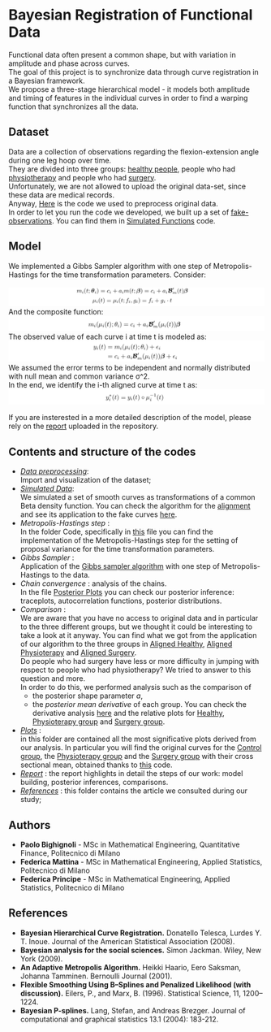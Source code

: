 # Bayesian Registration of Functional Data

Functional data often present a common shape, but with variation in amplitude and phase across curves. <br/>
The goal of this project is to synchronize data through curve registration in a Bayesian framework. <br/>
We propose a three-stage hierarchical model - it models both amplitude and timing of features in the individual curves in order to find a warping function that synchronizes all the data.

## Dataset 

Data are a collection of observations regarding the flexion-extension angle during one leg hoop over time. <br/>
They are divided into three groups: [healthy people](https://github.com/PrincipeFederica/Bayesian-Principe-Mattina-Bighignoli/blob/main/Plots/Original%20Healthy.pdf), people who had [physiotherapy](https://github.com/PrincipeFederica/Bayesian-Principe-Mattina-Bighignoli/blob/main/Plots/Original%20Physioterapy.pdf) and people who had [surgery](https://github.com/PrincipeFederica/Bayesian-Principe-Mattina-Bighignoli/blob/main/Plots/Original%20Surgery.pdf). <br/>
Unfortunately, we are not allowed to upload the original data-set, since these data are medical records.  <br/> Anyway, [Here](https://github.com/PrincipeFederica/Bayesian-Principe-Mattina-Bighignoli/blob/main/Code/Import%20data.R) is the code we used to preprocess original data.  <br/>
In order to let you run the code we developed, we built up a set of [fake-observations](https://github.com/PrincipeFederica/Bayesian-Principe-Mattina-Bighignoli/blob/main/Plots/Simulated%20Functions.pdf). You can find them in [Simulated Functions](https://github.com/PrincipeFederica/Bayesian-Principe-Mattina-Bighignoli/blob/main/Code/simulated_functions.R) code.


## Model 

We implemented a Gibbs Sampler algorithm with one step of Metropolis-Hastings for the time transformation parameters.
Consider: <br/> <br/> 
![alt text](https://github.com/PrincipeFederica/hello-world/blob/main/Schermata%202021-02-11%20alle%2021.49.54.png)  <br/>
And the composite function: <br/>
![alt text](https://github.com/PrincipeFederica/hello-world/blob/main/model2.png) <br/>
The observed value of each curve i at time t is modeled as: <br/>
![alt text](https://github.com/PrincipeFederica/hello-world/blob/main/model3.png) <br/>
We assumed the error terms to be independent and normally distributed with null mean and common variance &sigma;^2.  <br/>
In the end, we identify the i-th aligned curve at time t as: <br/>
![alt text](https://github.com/PrincipeFederica/hello-world/blob/main/Schermata%202021-02-11%20alle%2021.59.10.png) <br/>


If you are insterested in a more detailed description of the model, please rely on the [report](link) uploaded in the repository.


## Contents and structure of the codes

- *[Data preprocessing](https://github.com/PrincipeFederica/Bayesian-Principe-Mattina-Bighignoli/blob/main/Code/Import%20data.R)*:  <br/>
Import and visualization of the dataset;
- *[Simulated Data](https://github.com/PrincipeFederica/Bayesian-Principe-Mattina-Bighignoli/blob/main/Code/simulated_functions.R)*: <br/>
We simulated a set of smooth curves as transformations of a common Beta density function. You can check the algorithm for the [alignment](https://github.com/PrincipeFederica/Bayesian-Principe-Mattina-Bighignoli/blob/main/Code/aligned_curves.R) and see its application to the fake curves [here](https://github.com/PrincipeFederica/Bayesian-Principe-Mattina-Bighignoli/blob/main/Plots/Simulated%20Functions%20Aligned.pdf).
- *Metropolis-Hastings step* : <br/>
In the folder Code, specifically in [this](https://github.com/PrincipeFederica/Bayesian-Principe-Mattina-Bighignoli/blob/main/Code/Gibbs%20sampler_one%20step%20Metropolis.R) file you can find the implementation of the Metropolis-Hastings step for the setting of proposal variance for the time transformation parameters.
- *Gibbs Sampler* : <br/>
Application of the [Gibbs sampler algorithm](https://github.com/PrincipeFederica/Bayesian-Principe-Mattina-Bighignoli/blob/main/Code/Gibbs%20sampler_one%20step%20Metropolis.R) with one step of Metropolis-Hastings to the data.
- *Chain convergence* : analysis of the chains. <br/>
In the file [Posterior Plots](https://github.com/PrincipeFederica/Bayesian-Principe-Mattina-Bighignoli/blob/main/Code/Posterior%20Plots.R) you can check our posterior inference: traceplots, autocorrelation functions, posterior distributions.
- *Comparison* : <br/>
We are aware that you have no access to original data and in particular to the three different groups, but we thought it could be interesting to take a look at it anyway. You can find what we got from the application of our algorithm to the three groups in [Aligned Healthy](https://github.com/PrincipeFederica/Bayesian-Principe-Mattina-Bighignoli/blob/main/Plots/Aligned%20Healthy.pdf), [Aligned Physioterapy](https://github.com/PrincipeFederica/Bayesian-Principe-Mattina-Bighignoli/blob/main/Plots/Aligned%20Physioterapy.pdf) and [Aligned Surgery](https://github.com/PrincipeFederica/Bayesian-Principe-Mattina-Bighignoli/blob/main/Plots/Aligned%20Surgery.pdf).<br/>
Do people who had surgery have less or more difficulty in jumping with respect to people who had physiotherapy? We tried to answer to this question and more.<br/>
In order to do this, we performed analysis such as the comparison of
   - the posterior shape parameter *a*, 
   - the *posterior mean derivative* of each group. You can check the derivative analysis [here](https://github.com/PrincipeFederica/Bayesian-Principe-Mattina-Bighignoli/blob/main/Code/derivatives.R) and the relative plots for [Healthy](https://github.com/PrincipeFederica/Bayesian-Principe-Mattina-Bighignoli/blob/main/Plots/Derivative%20%2B%20mean%20Healthy.pdf), [Physioterapy group](https://github.com/PrincipeFederica/Bayesian-Principe-Mattina-Bighignoli/blob/main/Plots/Derivative%20%2B%20mean%20Physioterapy.pdf) and [Surgery group](https://github.com/PrincipeFederica/Bayesian-Principe-Mattina-Bighignoli/blob/main/Plots/Derivative%20%2B%20mean%20Surgery.pdf).
- *[Plots](https://github.com/PrincipeFederica/Bayesian-Principe-Mattina-Bighignoli/tree/main/Plots)* : <br/> in this folder are contained all the most significative plots derived from our analysis. In particular you will find the original curves for the [Control group](https://github.com/PrincipeFederica/Bayesian-Principe-Mattina-Bighignoli/blob/main/Plots/Original%20Healthy%20%2B%20cross%20mean.pdf), the [Physioterapy group](https://github.com/PrincipeFederica/Bayesian-Principe-Mattina-Bighignoli/blob/main/Plots/Original%20Physio%20%2B%20cross%20mean.pdf) and the [Surgery group](https://github.com/PrincipeFederica/Bayesian-Principe-Mattina-Bighignoli/blob/main/Plots/Original%20Surgery%20%2B%20cross%20mean.pdf) with their cross sectional mean, obtained thanks to [this](https://github.com/PrincipeFederica/Bayesian-Principe-Mattina-Bighignoli/blob/main/Code/cross_sectional_and_posterior_mean_trajectory.R) code.
- *[Report](link)* : the report highlights in detail the steps of our work: model building, posterior inferences, comparisons.
- *[References](https://github.com/PrincipeFederica/Bayesian-Principe-Mattina-Bighignoli/tree/main/References)* : this folder contains the article we consulted during our study;



## Authors
* **Paolo Bighignoli** - MSc in Mathematical Engineering, Quantitative Finance, Politecnico di Milano
* **Federica Mattina** - MSc in Mathematical Engineering, Applied Statistics, Politecnico di Milano
* **Federica Principe** - MSc in Mathematical Engineering, Applied Statistics, Politecnico di Milano


## References
* **Bayesian Hierarchical Curve Registration.** Donatello Telesca, Lurdes Y. T. Inoue. 
Journal of the American Statistical Association (2008).
* **Bayesian analysis for the social sciences.** Simon Jackman. Wiley, New York (2009).
* **An Adaptive Metropolis Algorithm.** Heikki Haario, Eero Saksman, Johanna Tamminen. Bernoulli Journal (2001).
* **Flexible Smoothing Using B–Splines and Penalized Likelihood (with discussion).** Eilers, P., and Marx, B. (1996). Statistical Science, 11, 1200–1224.
* **Bayesian P-splines.** Lang, Stefan, and Andreas Brezger. Journal of computational and graphical statistics 13.1 (2004): 183-212.
